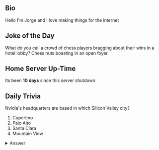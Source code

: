 ## Bio

Hello I'm Jorge and I love making things for the internet

## Joke of the Day

What do you call a crowd of chess players bragging about their wins in a hotel lobby? Chess nuts boasting in an open foyer.

## Home Server Up-Time

Its been **10 days** since this server shutdown


## Daily Trivia

Nvidia&#039;s headquarters are based in which Silicon Valley city?
 1. Cupertino
 2. Palo Alto
 3. Santa Clara
 4. Mountain View

<details>
  <summary>Answer</summary>
  Santa Clara
</details>
